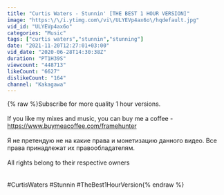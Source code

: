 ```yaml
---
title: "Curtis Waters - Stunnin' [THE BEST 1 HOUR VERSION]"
image: "https:\/\/i.ytimg.com\/vi\/ULYEVp4ax6o\/hqdefault.jpg"
vid_id: "ULYEVp4ax6o"
categories: "Music"
tags: ["curtis waters","stunnin","stunning"]
date: "2021-11-20T12:27:01+03:00"
vid_date: "2020-06-28T14:30:38Z"
duration: "PT1H39S"
viewcount: "448713"
likeCount: "6627"
dislikeCount: "164"
channel: "Kakagawa"
---
```

{% raw %}Subscribe for more quality 1 hour versions.<br /><br />If you like my mixes and music, you can buy me a coffee - <a rel="nofollow" target="blank" href="https://www.buymeacoffee.com/framehunter">https://www.buymeacoffee.com/framehunter</a><br /><br />Я не претендую не на какие права и монетизацию данного видео. Все права принадлежат их правообладателям. <br /><br />All rights belong to their respective owners<br /><br /><br />#CurtisWaters #Stunnin #TheBest1HourVersion{% endraw %}
